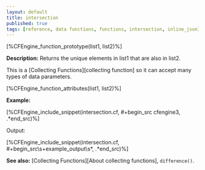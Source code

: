 ```yaml
---
layout: default
title: intersection
published: true
tags: [reference, data functions, functions, intersection, inline_json]
---
```


[%CFEngine_function_prototype(list1, list2)%]

**Description:** Returns the unique elements in list1 that are also in list2.

This is a [Collecting Functions][collecting function] so it can accept many types of data parameters.

[%CFEngine_function_attributes(list1, list2)%]

**Example:**

[%CFEngine_include_snippet(intersection.cf, #\+begin_src cfengine3, .*end_src)%]

Output:

[%CFEngine_include_snippet(intersection.cf, #\+begin_src\s+example_output\s*, .*end_src)%]

**See also:** [Collecting Functions][About collecting functions], `difference()`.
